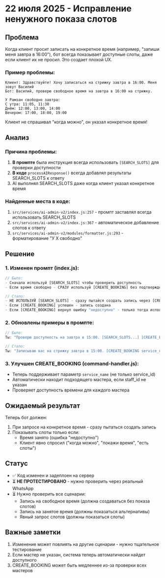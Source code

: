 # 22 июля 2025 - Исправление ненужного показа слотов

## Проблема

Когда клиент просит записать на конкретное время (например, "запиши меня завтра в 16:00"), бот всегда показывает доступные слоты, даже если клиент их не просил. Это создает плохой UX.

### Пример проблемы:
```
Клиент: Здравствуйте! Хочу записаться на стрижку завтра в 16:00. Меня зовут Василий
Бот: Василий, проверю свободное время на завтра в 16:00 на стрижку.

У Рамзан свободно завтра:
С утра: 11:05, 11:30
Днём: 12:00, 13:00, 14:00
Вечером: 17:00, 18:00, 19:00
```

Клиент не спрашивал "когда можно", он указал конкретное время!

## Анализ

### Причина проблемы:

1. **В промпте** была инструкция всегда использовать `[SEARCH_SLOTS]` для проверки доступности
2. **В коде** `processAIResponse()` всегда добавлял результаты SEARCH_SLOTS к ответу
3. AI выполнял SEARCH_SLOTS даже когда клиент указал конкретное время

### Найденные места в коде:

1. `src/services/ai-admin-v2/index.js:257` - промпт заставлял всегда использовать SEARCH_SLOTS
2. `src/services/ai-admin-v2/index.js:367` - автоматическое добавление слотов к ответу
3. `src/services/ai-admin-v2/modules/formatter.js:293` - форматирование "У X свободно"

## Решение

### 1. Изменен промпт (index.js):
```javascript
// Было:
- Сначала используй [SEARCH_SLOTS] чтобы проверить доступность
- Если время свободно - СРАЗУ используй [CREATE_BOOKING] без подтверждения

// Стало:
- НЕ ИСПОЛЬЗУЙ [SEARCH_SLOTS] - сразу пытайся создать запись через [CREATE_BOOKING]
- Если [CREATE_BOOKING] успешен - запись создана
- Если [CREATE_BOOKING] вернул ошибку "недоступно" - только тогда используй [SEARCH_SLOTS]
```

### 2. Обновлены примеры в промпте:
```javascript
// Было:
Ты: "Проверю доступность на завтра в 15:00. [SEARCH_SLOTS...] [CREATE_BOOKING...]"

// Стало:
Ты: "Записываю вас на стрижку завтра в 15:00. [CREATE_BOOKING service_name=стрижка, date=завтра, time=15:00]"
```

### 3. Улучшен CREATE_BOOKING (command-handler.js):
- Теперь поддерживает параметр `service_name` (не только service_id)
- Автоматически находит подходящего мастера, если staff_id не указан
- Проверяет доступность времени для каждого мастера

## Ожидаемый результат

Теперь бот должен:
1. При запросе на конкретное время - сразу пытаться создать запись
2. Показывать слоты только если:
   - Время занято (ошибка "недоступно")
   - Клиент явно спросил ("когда можно", "покажи время", "есть слоты")

## Статус

- ✅ Код изменен и задеплоен на сервер
- ⏳ **НЕ ПРОТЕСТИРОВАНО** - нужно проверить через реальный WhatsApp
- ⏳ Нужно проверить все сценарии:
  - Запись на свободное время (должна создаваться без показа слотов)
  - Запись на занятое время (должны показаться альтернативы)
  - Явный запрос слотов (должны показаться слоты)

## Важные заметки

1. Изменение может повлиять на другие сценарии - нужно тщательное тестирование
2. Если мастер не указан, система теперь автоматически найдет доступного
3. CREATE_BOOKING может быть медленнее из-за проверки всех мастеров